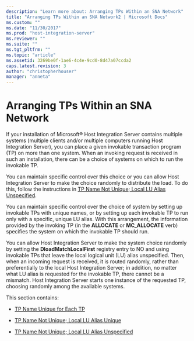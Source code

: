 ```yaml
---
description: "Learn more about: Arranging TPs Within an SNA Network"
title: "Arranging TPs Within an SNA Network2 | Microsoft Docs"
ms.custom: ""
ms.date: "11/30/2017"
ms.prod: "host-integration-server"
ms.reviewer: ""
ms.suite: ""
ms.tgt_pltfrm: ""
ms.topic: "article"
ms.assetid: 3269be0f-1ae6-4c4e-9cd0-8d47a07ccda2
caps.latest.revision: 3
author: "christopherhouser"
manager: "anneta"
---
```

# Arranging TPs Within an SNA Network
If your installation of Microsoft® Host Integration Server contains multiple systems (multiple clients and/or multiple computers running Host Integration Server), you can place a given invokable transaction program (TP) on more than one system. When an invoking request is received in such an installation, there can be a choice of systems on which to run the invokable TP.  
  
 You can maintain specific control over this choice or you can allow Host Integration Server to make the choice randomly to distribute the load. To do this, follow the instructions in [TP Name Not Unique; Local LU Alias Unspecified](../core/tp-name-not-unique;-local-lu-alias-unspecified-sna-2.md).  
  
 You can maintain specific control over the choice of system by setting up invokable TPs with unique names, or by setting up each invokable TP to run only with a specific, unique LU alias. With this arrangement, the information provided by the invoking TP (in the **ALLOCATE** or **MC_ALLOCATE** verb) specifies the system on which the invokable TP should run.  
  
 You can allow Host Integration Server to make the system choice randomly by setting the **DloadMatchLocalFirst** registry entry to NO and using invokable TPs that leave the local logical unit (LU) alias unspecified. Then, when an incoming request is received, it is routed randomly, rather than preferentially to the local Host Integration Server; in addition, no matter what LU alias is requested for the invokable TP, there cannot be a mismatch. Host Integration Server starts one instance of the requested TP, choosing randomly among the available systems.  
  
 This section contains:  
  
-   [TP Name Unique for Each TP](../core/tp-name-unique-for-each-tp-sna-2.md)  
  
-   [TP Name Not Unique; Local LU Alias Unique](../core/tp-name-not-unique;-local-lu-alias-unique-sna-2.md)  
  
-   [TP Name Not Unique; Local LU Alias Unspecified](../core/tp-name-not-unique;-local-lu-alias-unspecified-sna-2.md)
